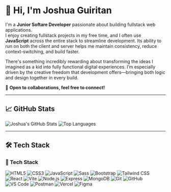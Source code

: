# 👋 Hi, I'm Joshua Guiritan

I'm a **Junior Softare Developer** passionate about building fullstack web applications.  
I enjoy creating fullstack projects in my free time, and I often use **JavaScript** across the entire stack to streamline development. Its ability to run on both the client and server helps me maintain consistency, reduce context-switching, and build faster.

There's something incredibly rewarding about transforming the ideas I imagined as a kid into fully functional digital experiences. I’m especially driven by the creative freedom that development offers—bringing both logic and design together in every build.

💬 **Open to collaborations, feel free to connect!**

---

## 📈 GitHub Stats

![Joshua's GitHub Stats](https://github-readme-stats.vercel.app/api?username=joshuaguiritan&show_icons=true&theme=tokyonight&hide_title=true)
![Top Languages](https://github-readme-stats.vercel.app/api/top-langs/?username=joshuaguiritan&layout=compact&theme=tokyonight)

---

## 🛠 Tech Stack

### 🚀 Tech Stack

![HTML5](https://img.shields.io/badge/HTML5-e34c26?logo=html5&logoColor=white&style=for-the-badge)
![CSS3](https://img.shields.io/badge/CSS3-1572B6?logo=css3&logoColor=white&style=for-the-badge)
![JavaScript](https://img.shields.io/badge/JavaScript-f7df1e?logo=javascript&logoColor=black&style=for-the-badge)
![Sass](https://img.shields.io/badge/Sass-cc6699?logo=sass&logoColor=white&style=for-the-badge)
![Bootstrap](https://img.shields.io/badge/Bootstrap-7952B3?logo=bootstrap&logoColor=white&style=for-the-badge)
![Tailwind CSS](https://img.shields.io/badge/Tailwind_CSS-06B6D4?logo=tailwindcss&logoColor=white&style=for-the-badge)
![React](https://img.shields.io/badge/React-61dafb?logo=react&logoColor=black&style=for-the-badge)
![Vite](https://img.shields.io/badge/Vite-646CFF?logo=vite&logoColor=white&style=for-the-badge)
![Node.js](https://img.shields.io/badge/Node.js-339933?logo=nodedotjs&logoColor=white&style=for-the-badge)
![Express](https://img.shields.io/badge/Express-000000?logo=express&logoColor=white&style=for-the-badge)
![MongoDB](https://img.shields.io/badge/MongoDB-47A248?logo=mongodb&logoColor=white&style=for-the-badge)
![Git](https://img.shields.io/badge/Git-F05032?logo=git&logoColor=white&style=for-the-badge)
![GitHub](https://img.shields.io/badge/GitHub-181717?logo=github&logoColor=white&style=for-the-badge)
![VS Code](https://img.shields.io/badge/VS_Code-007ACC?logo=visualstudiocode&logoColor=white&style=for-the-badge)
![Postman](https://img.shields.io/badge/Postman-FF6C37?logo=postman&logoColor=white&style=for-the-badge)
![Vercel](https://img.shields.io/badge/Vercel-000000?logo=vercel&logoColor=white&style=for-the-badge)
![Figma](https://img.shields.io/badge/Figma-F24E1E?logo=figma&logoColor=white&style=for-the-badge)


